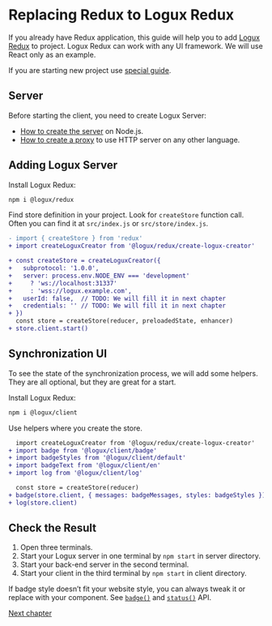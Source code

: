 # Replacing Redux to Logux Redux

If you already have Redux application, this guide will help you to add [Logux Redux] to project. Logux Redux can work with any UI framework. We will use React only as an example.

If you are starting new project use [special guide].

[special guide]: ./new-client.md
[Logux Redux]: https://github.com/logux/redux


## Server

Before starting the client, you need to create Logux Server:

* [How to create the server] on Node.js.
* [How to create a proxy] to use HTTP server on any other language.

[How to create the server]: ./node-server.md
[How to create a proxy]: ./proxy-server.md


## Adding Logux Server

Install Logux Redux:

```sh
npm i @logux/redux
```

</details>

Find store definition in your project. Look for `createStore` function call. Often you can find it at `src/index.js` or `src/store/index.js`.

```diff
- import { createStore } from 'redux'
+ import createLoguxCreator from '@logux/redux/create-logux-creator'
```

```diff
+ const createStore = createLoguxCreator({
+   subprotocol: '1.0.0',
+   server: process.env.NODE_ENV === 'development'
+     ? 'ws://localhost:31337'
+     : 'wss://logux.example.com',
+   userId: false,  // TODO: We will fill it in next chapter
+   credentials: '' // TODO: We will fill it in next chapter
+ })
  const store = createStore(reducer, preloadedState, enhancer)
+ store.client.start()
```


## Synchronization UI

To see the state of the synchronization process, we will add some helpers. They are all optional, but they are great for a start.

Install Logux Redux:

```sh
npm i @logux/client
```

Use helpers where you create the store.

```diff
  import createLoguxCreator from '@logux/redux/create-logux-creator'
+ import badge from '@logux/client/badge'
+ import badgeStyles from '@logux/client/default'
+ import badgeText from '@logux/client/en'
+ import log from '@logux/client/log'
```

```diff
  const store = createStore(reducer)
+ badge(store.client, { messages: badgeMessages, styles: badgeStyles })
+ log(store.client)
```


## Check the Result

1. Open three terminals.
2. Start your Logux server in one terminal by `npm start` in server directory.
3. Start your back-end server in the second terminal.
4. Start your client in the third terminal by `npm start` in client directory.

If badge style doesn’t fit your website style, you can always tweak it or replace with your component. See [`badge()`](https://logux.io/web-api/#globals-badge) and [`status()`](https://logux.io/web-api/#globals-status) API.

[Next chapter](../concepts/node.md)
